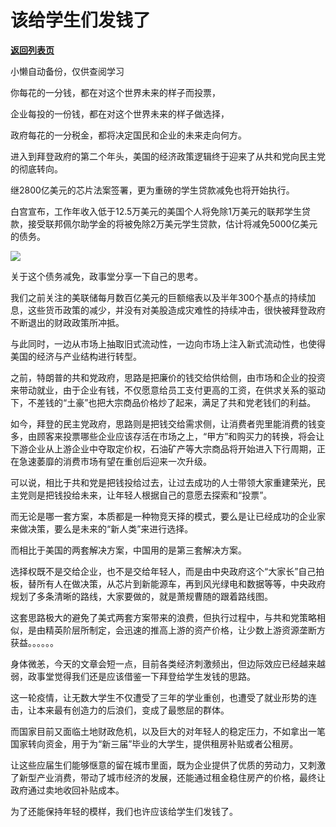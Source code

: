 # 该给学生们发钱了

[**返回列表页**](/gzh/政事堂2019)

小懒自动备份，仅供查阅学习

你每花的一分钱，都在对这个世界未来的样子而投票，

企业每投的一份钱，都在对这个世界未来的样子做选择，

政府每花的一分税金，都将决定国民和企业的未来走向何方。

进入到拜登政府的第二个年头，美国的经济政策逻辑终于迎来了从共和党向民主党的彻底转向。

继2800亿美元的芯片法案签署，更为重磅的学生贷款减免也将开始执行。

白宫宣布，工作年收入低于12.5万美元的美国个人将免除1万美元的联邦学生贷款，接受联邦佩尔助学金的将被免除2万美元学生贷款，估计将减免5000亿美元的债务。

![](https://mmbiz.qpic.cn/mmbiz_jpg/rxhS23yu8cOAubMiby8w3n8KYHHmT2ibaTLKf9jpB5h9yoxGapSm4lkZJgstPtxotSVo7xorcyB49M8K8WT9kwAw/640?wx_fmt=jpeg)

关于这个债务减免，政事堂分享一下自己的思考。  

我们之前关注的美联储每月数百亿美元的巨额缩表以及半年300个基点的持续加息，这些货币政策的减少，并没有对美股造成灾难性的持续冲击，很快被拜登政府不断退出的财政政策所冲抵。

与此同时，一边从市场上抽取旧式流动性，一边向市场上注入新式流动性，也使得美国的经济与产业结构进行转型。

之前，特朗普的共和党政府，思路是把廉价的钱交给供给侧，由市场和企业的投资来带动就业，由于企业有钱，不仅愿意给员工支付更高的工资，在供求关系的驱动下，不差钱的“土豪”也把大宗商品价格炒了起来，满足了共和党老钱们的利益。

如今，拜登的民主党政府，思路则是把钱交给需求侧，让消费者兜里能消费的钱变多，由顾客来投票哪些企业应该存活在市场之上，“甲方”和购买力的转换，将会让下游企业从上游企业中夺取定价权，石油矿产等大宗商品将开始进入下行周期，正在急速萎靡的消费市场有望在重创后迎来一次升级。

可以说，相比于共和党是把钱投给过去，让过去成功的人士带领大家重建荣光，民主党则是把钱投给未来，让年轻人根据自己的意愿去探索和“投票”。

而无论是哪一套方案，本质都是一种物竞天择的模式，要么是让已经成功的企业家来做决策，要么是未来的“新人类”来进行选择。

而相比于美国的两套解决方案，中国用的是第三套解决方案。

选择权既不是交给企业，也不是交给年轻人，而是由中央政府这个“大家长”自己拍板，替所有人在做决策，从芯片到新能源车，再到风光绿电和数据等等，中央政府规划了多条清晰的路线，大家要做的，就是萧规曹随的跟着路线图。

这套思路极大的避免了美式两套方案带来的浪费，但执行过程中，与共和党策略相似，是由精英阶层所制定，会迅速的推高上游的资产价格，让少数上游资源垄断方获益。。。。。。

身体微恙，今天的文章会短一点，目前各类经济刺激频出，但边际效应已经越来越弱，政事堂觉得我们还是应该借鉴一下拜登给学生发钱的思路。

这一轮疫情，让无数大学生不仅遭受了三年的学业重创，也遭受了就业形势的连击，让本来最有创造力的后浪们，变成了最憋屈的群体。

而国家目前又面临土地财政危机，以及巨大的对年轻人的稳定压力，不如拿出一笔国家转向资金，用于为“新三届”毕业的大学生，提供租房补贴或者公租房。

让这些应届生们能够惬意的留在城市里面，既为企业提供了优质的劳动力，又刺激了新型产业消费，带动了城市经济的发展，还能通过租金稳住房产的价格，最终让政府通过卖地收回补贴成本。  

为了还能保持年轻的模样，我们也许应该给学生们发钱了。

